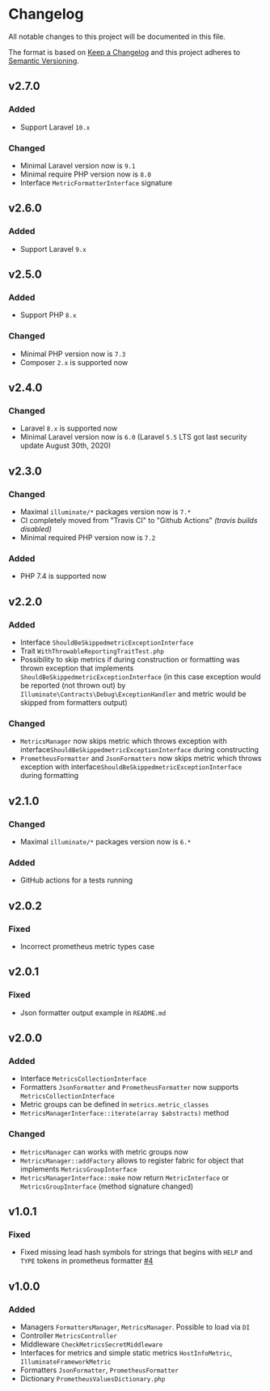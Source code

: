 # Changelog

All notable changes to this project will be documented in this file.

The format is based on [Keep a Changelog][keepachangelog] and this project adheres to [Semantic Versioning][semver].

## v2.7.0

### Added

- Support Laravel `10.x`

### Changed

- Minimal Laravel version now is `9.1`
- Minimal require PHP version now is `8.0`
- Interface `MetricFormatterInterface` signature

## v2.6.0

### Added

- Support Laravel `9.x`

## v2.5.0

### Added

- Support PHP `8.x`

### Changed

- Minimal PHP version now is `7.3`
- Composer `2.x` is supported now

## v2.4.0

### Changed

- Laravel `8.x` is supported now
- Minimal Laravel version now is `6.0` (Laravel `5.5` LTS got last security update August 30th, 2020)

## v2.3.0

### Changed

- Maximal `illuminate/*` packages version now is `7.*`
- CI completely moved from "Travis CI" to "Github Actions" _(travis builds disabled)_
- Minimal required PHP version now is `7.2`

### Added

- PHP 7.4 is supported now

## v2.2.0

### Added

- Interface `ShouldBeSkippedmetricExceptionInterface`
- Trait `WithThrowableReportingTraitTest.php`
- Possibility to skip metrics if during construction or formatting was thrown exception that implements `ShouldBeSkippedmetricExceptionInterface` (in this case exception would be reported (not thrown out) by `Illuminate\Contracts\Debug\ExceptionHandler` and metric would be skipped from formatters output)

### Changed

- `MetricsManager` now skips metric which throws exception with interface`ShouldBeSkippedmetricExceptionInterface`
during constructing
- `PrometheusFormatter` and `JsonFormatters` now skips metric which throws exception with interface`ShouldBeSkippedmetricExceptionInterface` during formatting

## v2.1.0

### Changed

- Maximal `illuminate/*` packages version now is `6.*`

### Added

- GitHub actions for a tests running

## v2.0.2

### Fixed

- Incorrect prometheus metric types case

## v2.0.1

### Fixed

- Json formatter output example in `README.md`

## v2.0.0

### Added

- Interface `MetricsCollectionInterface`
- Formatters `JsonFormatter` and `PrometheusFormatter` now supports `MetricsCollectionInterface`
- Metric groups can be defined in `metrics.metric_classes`
- `MetricsManagerInterface::iterate(array $abstracts)` method

### Changed

- `MetricsManager` can works with metric groups now
- `MetricsManager::addFactory` allows to register fabric for object that implements `MetricsGroupInterface`
- `MetricsManagerInterface::make` now return `MetricInterface` or `MetricsGroupInterface` (method signature changed)

## v1.0.1

### Fixed

- Fixed missing lead hash symbols for strings that begins with `HELP` and `TYPE` tokens in prometheus formatter [#4]

[#4]: https://github.com/avto-dev/app-metrics-laravel/issues/4

## v1.0.0

### Added

- Managers `FormattersManager`, `MetricsManager`. Possible to load via `DI`
- Controller `MetricsController`
- Middleware `CheckMetricsSecretMiddleware`
- Interfaces for metrics and simple static metrics `HostInfoMetric`, `IlluminateFrameworkMetric`
- Formatters `JsonFormatter`, `PrometheusFormatter`
- Dictionary `PrometheusValuesDictionary.php`

[keepachangelog]:https://keepachangelog.com/en/1.0.0/
[semver]:https://semver.org/spec/v2.0.0.html
